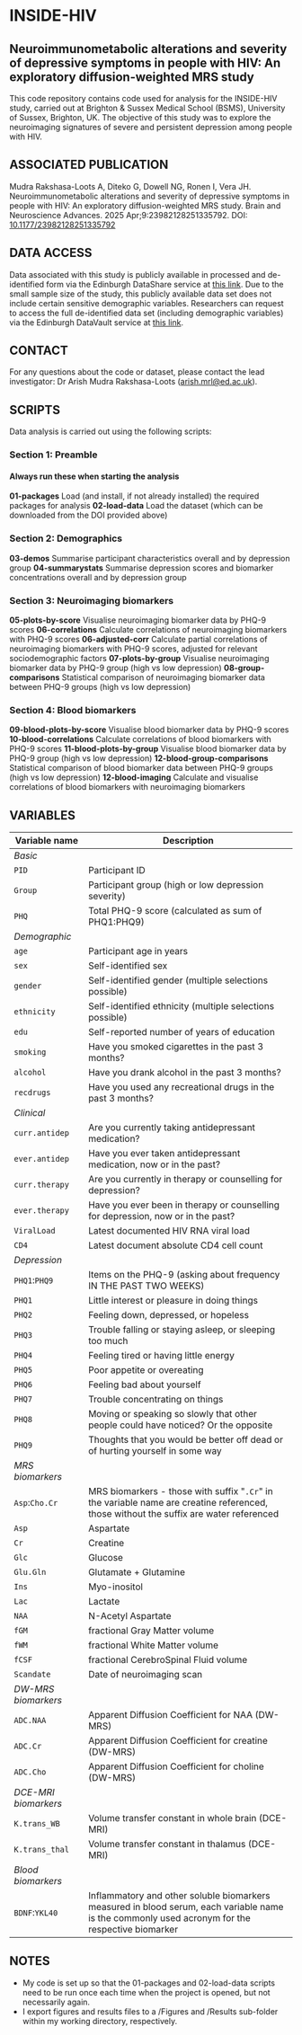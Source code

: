 # INSIDE-HIV
## Neuroimmunometabolic alterations and severity of depressive symptoms in people with HIV: An exploratory diffusion-weighted MRS study

This code repository contains code used for analysis for the INSIDE-HIV study, carried out at Brighton & Sussex Medical School (BSMS), University of Sussex, Brighton, UK. The objective of this study was to explore the neuroimaging signatures of severe and persistent depression among people with HIV.

## ASSOCIATED PUBLICATION
Mudra Rakshasa-Loots A, Diteko G, Dowell NG, Ronen I, Vera JH. Neuroimmunometabolic alterations and severity of depressive symptoms in people with HIV: An exploratory diffusion-weighted MRS study. Brain and Neuroscience Advances. 2025 Apr;9:23982128251335792. DOI: [10.1177/23982128251335792](https://doi.org/10.1177/23982128251335792)

## DATA ACCESS
Data associated with this study is publicly available in processed and de-identified form via the Edinburgh DataShare service at [this link](https://doi.org/10.7488/ds/7843). Due to the small sample size of the study, this publicly available data set does not include certain sensitive demographic variables. Researchers can request to access the full de-identified data set (including demographic variables) via the Edinburgh DataVault service at [this link](https://doi.org/10.7488/5d6256a4-2132-400d-84f8-f6445cc624f8). 

## CONTACT
For any questions about the code or dataset, please contact the lead investigator: Dr Arish Mudra Rakshasa-Loots (arish.mrl@ed.ac.uk).


## SCRIPTS

Data analysis is carried out using the following scripts:

### Section 1: Preamble
#### Always run these when starting the analysis
**01-packages**
Load (and install, if not already installed) the required packages for analysis
**02-load-data**
Load the dataset (which can be downloaded from the DOI provided above)

### Section 2: Demographics
**03-demos**
Summarise participant characteristics overall and by depression group
**04-summarystats**
Summarise depression scores and biomarker concentrations overall and by depression group

### Section 3: Neuroimaging biomarkers
**05-plots-by-score**
Visualise neuroimaging biomarker data by PHQ-9 scores
**06-correlations**
Calculate correlations of neuroimaging biomarkers with PHQ-9 scores
**06-adjusted-corr**
Calculate partial correlations of neuroimaging biomarkers with PHQ-9 scores, adjusted for relevant sociodemographic factors
**07-plots-by-group**
Visualise neuroimaging biomarker data by PHQ-9 group (high vs low depression)
**08-group-comparisons**
Statistical comparison of neuroimaging biomarker data between PHQ-9 groups (high vs low depression)

### Section 4: Blood biomarkers
**09-blood-plots-by-score**
Visualise blood biomarker data by PHQ-9 scores
**10-blood-correlations**
Calculate correlations of blood biomarkers with PHQ-9 scores
**11-blood-plots-by-group**
Visualise blood biomarker data by PHQ-9 group (high vs low depression)
**12-blood-group-comparisons**
Statistical comparison of blood biomarker data between PHQ-9 groups (high vs low depression)
**12-blood-imaging**
Calculate and visualise correlations of blood biomarkers with neuroimaging biomarkers


## VARIABLES

Variable name | Description
--- | ---
_Basic_ | 
`PID` | Participant ID
`Group` | Participant group (high or low depression severity)
`PHQ` | Total PHQ-9 score (calculated as sum of PHQ1:PHQ9)
_Demographic_ | 
`age` | Participant age in years
`sex` | Self-identified sex
`gender` | Self-identified gender (multiple selections possible)
`ethnicity` | Self-identified ethnicity (multiple selections possible)
`edu` | Self-reported number of years of education
`smoking` | Have you smoked cigarettes in the past 3 months?
`alcohol` | Have you drank alcohol in the past 3 months?
`recdrugs` | Have you used any recreational drugs in the past 3 months?
_Clinical_ | 
`curr.antidep` | Are you currently taking antidepressant medication?
`ever.antidep` | Have you ever taken antidepressant medication, now or in the past?
`curr.therapy` | Are you currently in therapy or counselling for depression?
`ever.therapy` | Have you ever been in therapy or counselling for depression, now or in the past?
`ViralLoad` | Latest documented HIV RNA viral load
`CD4` | Latest document absolute CD4 cell count
_Depression_ | 
`PHQ1`:`PHQ9` | Items on the PHQ-9 (asking about frequency IN THE PAST TWO WEEKS)
`PHQ1` | Little interest or pleasure in doing things
`PHQ2` | Feeling down, depressed, or hopeless
`PHQ3` | Trouble falling or staying asleep, or sleeping too much
`PHQ4` | Feeling tired or having little energy
`PHQ5` | Poor appetite or overeating
`PHQ6` | Feeling bad about yourself
`PHQ7` | Trouble concentrating on things
`PHQ8` | Moving or speaking so slowly that other people could have noticed? Or the opposite
`PHQ9` | Thoughts that you would be better off dead or of hurting yourself in some way
_MRS biomarkers_ | 
`Asp`:`Cho.Cr` | MRS biomarkers - those with suffix "`.Cr`" in the variable name are creatine referenced, those without the suffix are water referenced
`Asp` | Aspartate
`Cr` | Creatine
`Glc` | Glucose
`Glu.Gln` | Glutamate + Glutamine
`Ins` | Myo-inositol
`Lac` | Lactate
`NAA` | N-Acetyl Aspartate
`fGM` | fractional Gray Matter volume
`fWM` | fractional White Matter volume
`fCSF` | fractional CerebroSpinal Fluid volume
`Scandate` | Date of neuroimaging scan
_DW-MRS biomarkers_ | 
`ADC.NAA` | Apparent Diffusion Coefficient for NAA (DW-MRS)
`ADC.Cr` | Apparent Diffusion Coefficient for creatine (DW-MRS)
`ADC.Cho` | Apparent Diffusion Coefficient for choline (DW-MRS)
_DCE-MRI biomarkers_ | 
`K.trans_WB` | Volume transfer constant in whole brain (DCE-MRI)
`K.trans_thal` | Volume transfer constant in thalamus (DCE-MRI)
_Blood biomarkers_ | 
`BDNF`:`YKL40` | Inflammatory and other soluble biomarkers measured in blood serum, each variable name is the commonly used acronym for the respective biomarker


## NOTES

- My code is set up so that the 01-packages and 02-load-data scripts need to be run once each time when the project is opened, but not necessarily again.
- I export figures and results files to a /Figures and /Results sub-folder within my working directory, respectively. 
